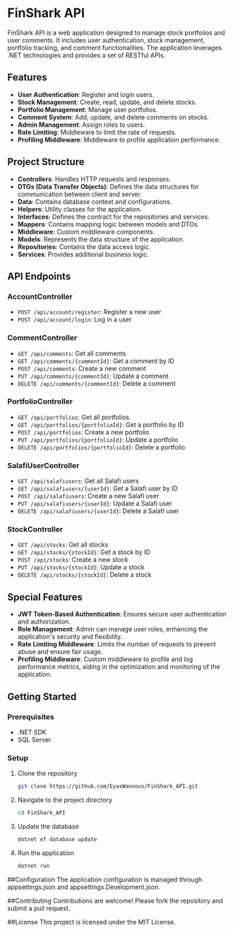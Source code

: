 # FinShark API

FinShark API is a web application designed to manage stock portfolios and user comments. It includes user authentication, stock management, portfolio tracking, and comment functionalities. The application leverages .NET technologies and provides a set of RESTful APIs.

## Features

- **User Authentication**: Register and login users.
- **Stock Management**: Create, read, update, and delete stocks.
- **Portfolio Management**: Manage user portfolios.
- **Comment System**: Add, update, and delete comments on stocks.
- **Admin Management**: Assign roles to users.
- **Rate Limiting**: Middleware to limit the rate of requests.
- **Profiling Middleware**: Middleware to profile application performance.

## Project Structure

- **Controllers**: Handles HTTP requests and responses.
- **DTOs (Data Transfer Objects)**: Defines the data structures for communication between client and server.
- **Data**: Contains database context and configurations.
- **Helpers**: Utility classes for the application.
- **Interfaces**: Defines the contract for the repositories and services.
- **Mappers**: Contains mapping logic between models and DTOs.
- **Middleware**: Custom middleware components.
- **Models**: Represents the data structure of the application.
- **Repositories**: Contains the data access logic.
- **Services**: Provides additional business logic.

## API Endpoints

### AccountController

- `POST /api/account/register`: Register a new user
- `POST /api/account/login`: Log in a user

### CommentController

- `GET /api/comments`: Get all comments
- `GET /api/comments/{commentId}`: Get a comment by ID
- `POST /api/comments`: Create a new comment
- `PUT /api/comments/{commentId}`: Update a comment
- `DELETE /api/comments/{commentId}`: Delete a comment

### PortfolioController

- `GET /api/portfolios`: Get all portfolios
- `GET /api/portfolios/{portfolioId}`: Get a portfolio by ID
- `POST /api/portfolios`: Create a new portfolio
- `PUT /api/portfolios/{portfolioId}`: Update a portfolio
- `DELETE /api/portfolios/{portfolioId}`: Delete a portfolio

### SalafiUserController

- `GET /api/salafiusers`: Get all Salafi users
- `GET /api/salafiusers/{userId}`: Get a Salafi user by ID
- `POST /api/salafiusers`: Create a new Salafi user
- `PUT /api/salafiusers/{userId}`: Update a Salafi user
- `DELETE /api/salafiusers/{userId}`: Delete a Salafi user

### StockController

- `GET /api/stocks`: Get all stocks
- `GET /api/stocks/{stockId}`: Get a stock by ID
- `POST /api/stocks`: Create a new stock
- `PUT /api/stocks/{stockId}`: Update a stock
- `DELETE /api/stocks/{stockId}`: Delete a stock

## Special Features

- **JWT Token-Based Authentication**: Ensures secure user authentication and authorization.
- **Role Management**: Admin can manage user roles, enhancing the application's security and flexibility.
- **Rate Limiting Middleware**: Limits the number of requests to prevent abuse and ensure fair usage.
- **Profiling Middleware**: Custom middleware to profile and log performance metrics, aiding in the optimization and monitoring of the application.

## Getting Started

### Prerequisites

- .NET SDK
- SQL Server

### Setup

1. Clone the repository
   ```bash
   git clone https://github.com/EyasWannous/FinShark_API.git

2. Navigate to the project directory
   ```bash
   cd FinShark_API

3. Update the database
   ```bash
   dotnet ef database update

4. Run the application
   ```bash
   dotnet run

##Configuration
The application configuration is managed through appsettings.json and appsettings.Development.json.

##Contributing
Contributions are welcome! Please fork the repository and submit a pull request.

##License
This project is licensed under the MIT License.
